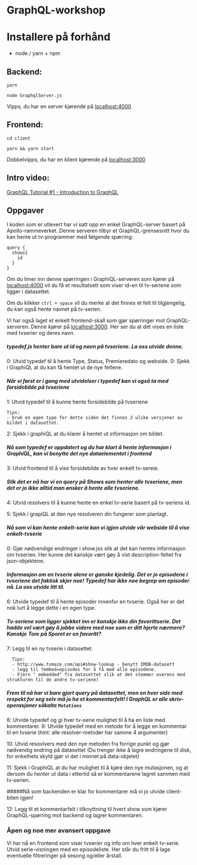 # GraphQL-workshop

# Installere på forhånd
* node / yarn + npm

## Backend:

`yarn`

`node GraphqlServer.js `

Vipps, du har en server kjørende på [localhost:4000](http://localhost:4000/)

## Frontend:
                                   
`cd client`

`yarn && yarn start`

Dobbelvipps, du har en klient kjørende på [localhost:3000](http://localhost:3000)

## Intro video:
[GraphQL Tutorial #1 - Introduction to GraphQL](https://www.youtube.com/watch?v=Y0lDGjwRYKw)


## Oppgaver

I koden som er utlevert har vi satt opp en enkel GraphQL-server basert på Apollo-rammeverket. Denne serveren tilbyr et GraphQL-grensesnitt hvor du kan hente ut tv-programmer med følgende spørring:
```
query {
  shows{
    id
  }
}
```

Om du limer inn denne spørringen i GraphiQL-serveren som kjører på [localhost:4000](http://localhost:4000/)
vil du få et resultatsett som viser id-en til tv-seriene som ligger i datasettet.

Om du klikker `ctrl + space` vil du merke at det finnes et felt til tilgjengelig, 
du kan også hente navnet på tv-serien.


Vi har også laget et enkelt frontend-skall som gjør spørringer mot GraphQL-serveren. Denne kjører på [localhost:3000](http://localhost:3000).
Her ser du at det vises en liste med tvserier og deres navn.


##### typedef.js henter bare ut id og navn på tvseriene. La oss utvide denne.

0: Utvid typedef til å hente Type, Status, Premieredato og webside.
0: Sjekk i GraphiQL at du kan få hentet ut de nye feltene.

##### Når vi først er i gang med utvidelser i typedef kan vi også ta med forsidebilde på tvseriene

1: Utvid typedef til å kunne hente forsidebilde på tvseriene 
```
Tips: 
- bruk en egen type for dette siden det finnes 2 ulike versjoner av bildet i datasettet.
```
2: Sjekk i graphiQL at du klarer å hentet ut informasjon om bildet.

##### Nå som typedef er oppdatert og du har klart å hente informasjon i GraphiQL, kan vi benytte det nye dataelementet i frontend

3: Utvid frontend til å vise forsidebilde av hver enkelt tv-sereie.


##### Slik det er nå har vi en query på Shows som henter alle tvseriene, men det er jo ikke alltid man ønsker å hente alle tvseriene. 

4: Utvid resolvers til å kunne hente en enkel tv-serie basert på tv-seriens id.

5: Sjekk i grapiQL at den nye resolveren din fungerer som planlagt.

##### Nå som vi kan hente enkelt-serie kan vi igjen utvide vår webside til å vise enkelt-tvserie

0: Gjør nødvendige endringer i show.jsx slik at det kan hentes informasjon om tvserien.
Her kunne det kanskje vært gøy å vist description-feltet fra json-objektene.


##### Informasjon om en tvserie alene er ganske kjedelig. Det er jo episodene i tvseriene det faktisk skjer noe! Typedef har ikke noe begrep om episoder nå. La oss utvide litt til.

6: Utvide typedef til å hente episoder innenfor en tvserie. Også her er det nok lurt å legge dette i en egen type.

##### Tv-seriene som ligger sjekket inn er kanskje ikke din favorittserie. Det hadde vel vært gøy å jobbe videre med noe som er ditt hjerte nærmere? Kanskje Tore på Sporet er en favoritt?

7: Legg til en ny tvserie i datasettet. 

``` 
  Tips: 
  - http://www.tvmaze.com/api#show-lookup - benytt IMDB-datasett
  - legg til ?embed=episodes for å få med alle episodene.
  - Fjern "_embedded" fra datasettet slik at det stemmer overens med strukturen til de andre tv-seriene) 
```

##### Frem til nå har vi bare gjort query på datasettet, men en hver side med respekt for seg selv må jo ha et kommentarfelt! I GraphQL er alle skriv-operasjoner såkalte `Mutations`

8: Utvide typedef og gi hver tv-serie mulighet til å ha en liste med kommentarer.
9: Utvide typedef med en metode for å legge en kommentar til en tvserie (hint: alle resolver-metoder har samme 4 argumenter)

10: Utvid resovlvers med den nye metoden fra forrige punkt og gjør nødvendig endring på datasettet (Du trenger ikke å lagre endringene til disk, for enkelhets skyld gjør vi det i minnet på data-objetet)

11: Sjekk i GraphiQL at du har mulighet til å kjøre den nye mutasjonen, og at dersom du henter ut data i ettertid så er kommentarene lagret sammen med tv-serien.

#####Nå som backenden er klar for kommentarer må vi jo utvide client-biten igjen!

12: Legg til et kommentarfelt i tilknyttning til hvert show som kjører GraphQL-spørring mot backend og lagrer kommentaren.

### Åpen og noe mer avansert oppgave

Vi har nå en frontend som viser tvserier og info om hver enkelt tv-serie. Utvid serie-visningen med en episodeliste.
Her står du fritt til å lage eventuelle filtreringer på sesong og/eller årstall.
 

